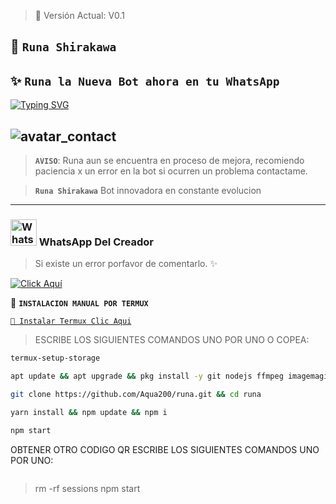 > 🦋 Versión Actual: V0.1

## 🌙 **`Runa Shirakawa`**
## ✨ **`Runa la Nueva Bot ahora en tu WhatsApp`**
[![Typing SVG](https://readme-typing-svg.demolab.com?font=Fira+Code&pause=1000&color=ffd900&lines=Bienvenid@+a+mi+repositorio;disfruta+de+✨Runa+Shirakawa)](https://git.io/typing-svg)

![avatar_contact](https://qu.ax/fcqyV.jpeg)
---

> **`AVISO`**: Runa aun se encuentra en proceso de mejora, recomiendo paciencia x un error en la bot si ocurren un problema contactame.

> **`Runa Shirakawa`** Bot innovadora en constante evolucion
---

### <img src="https://i.pinimg.com/originals/19/80/6e/19806e91932e6054965fc83b85241270.gif" alt="WhatsApp del creador" width="42" height="42"> WhatsApp Del Creador 

> Si existe un error porfavor de comentarlo. ✨

[![Click Aquí](https://img.shields.io/badge/WhatsApp-Creador-25D366?style=for-the-badge&logo=whatsapp&logoColor=white)](https://wa.me/message/U7HK4IFBZPUPF1)

💛 **`INSTALACION MANUAL POR TERMUX`**


[`🚩 Instalar Termux Clic Aqui`](https://www.mediafire.com/file/pqd980pnrqrz7r3/termux-app_v0.118.1+github-debug_arm64-v8a.apk/file)


> ESCRIBE LOS SIGUIENTES COMANDOS UNO POR UNO O COPEA:

```bash
termux-setup-storage
```
```bash
apt update && apt upgrade && pkg install -y git nodejs ffmpeg imagemagick yarn
```
```bash
git clone https://github.com/Aqua200/runa.git && cd runa
```
```bash
yarn install && npm update && npm i
```
```bash
npm start
```

 OBTENER OTRO CODIGO QR
ESCRIBE LOS SIGUIENTES COMANDOS UNO POR UNO:

```cd runa
```
> rm -rf sessions
> npm start
